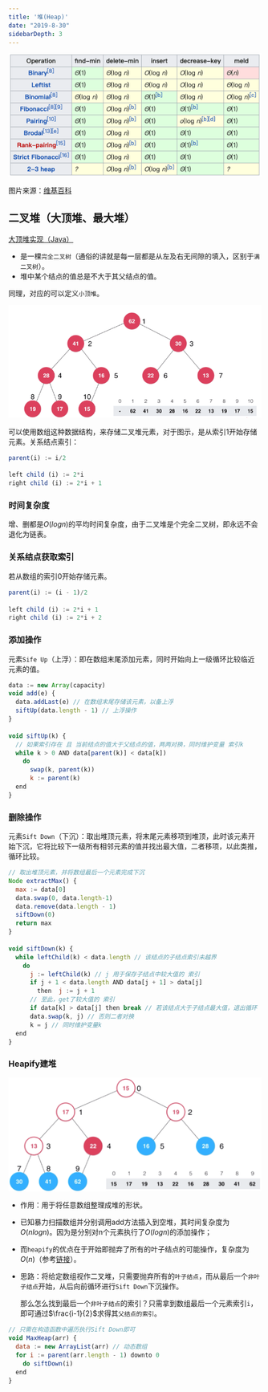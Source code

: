 ```yaml
---
title: '堆(Heap)'
date: "2019-8-30"
sidebarDepth: 3
---
```


![常用堆时间复杂度](../../.imgs/heap_O.png)

图片来源：[维基百科](https://en.wikipedia.org/wiki/Heap_(data_structure))

## 二叉堆（大顶堆、最大堆）

[大顶堆实现（Java）](https://github.com/vfa25/dataStructure-algorithm/blob/master/datastructure/src/maxheap/MaxHeap.java)

- 是一棵`完全二叉树`（通俗的讲就是每一层都是从左及右无间隙的填入，区别于`满二叉树`）。
- 堆中某个结点的值总是不大于其父结点的值。

同理，对应的可以定义`小顶堆`。

![大顶堆](../../.imgs/max-heap.png)

可以使用数组这种数据结构，来存储二叉堆元素，对于图示，是从索引1开始存储元素。关系结点索引：

```js
parent(i) := i/2

left child (i) := 2*i
right child (i) := 2*i + 1
```

### 时间复杂度

增、删都是$O(logn)$的平均时间复杂度，由于二叉堆是个完全二叉树，即永远不会退化为链表。

### 关系结点获取索引

若从数组的索引0开始存储元素。

```js
parent(i) := (i - 1)/2

left child (i) := 2*i + 1
right child (i) := 2*i + 2
```

### 添加操作

元素`Sife Up`（上浮）：即在数组末尾添加元素，同时开始向上一级循环比较临近元素的值。

```js
data := new Array(capacity)
void add(e) {
  data.addLast(e) // 在数组末尾存储该元素，以备上浮
  siftUp(data.length - 1) // 上浮操作
}

void siftUp(k) {
  // 如果索引存在 且 当前结点的值大于父结点的值，两两对换，同时维护变量 索引k
  while k > 0 AND data[parent(k)] < data[k])
    do
      swap(k, parent(k))
      k := parent(k)
  end
}
```

### 删除操作

元素`Sift Down`（下沉）：取出堆顶元素，将末尾元素移项到堆顶，此时该元素开始下沉，它将比较下一级所有相邻元素的值并找出最大值，二者移项，以此类推，循环比较。

```js
// 取出堆顶元素，并将数组最后一个元素完成下沉
Node extractMax() {
  max := data[0]
  data.swap(0, data.length-1)
  data.remove(data.length - 1)
  siftDown(0)
  return max
}

void siftDown(k) {
  while leftChild(k) < data.length // 该结点的子结点索引未越界
    do
      j := leftChild(k) // j 用于保存子结点中较大值的 索引
      if j + 1 < data.length AND data[j + 1] > data[j]
        then  j := j + 1
      // 至此，get了较大值的 索引
      if data[k] > data[j] then break // 若该结点大于子结点最大值，退出循环
      data.swap(k, j) // 否则二者对换
      k = j // 同时维护变量k
  end
}
```

### Heapify建堆

![data-structure-heap-heapify](../../.imgs/data-structure-heap-heapify.png)

- 作用：用于将任意数组整理成堆的形状。
- 已知暴力扫描数组并分别调用add方法插入到空堆，其时间复杂度为$O(nlogn)$。因为是分别对n个元素执行了$O(logn)$的添加操作；
- 而`heapify`的优点在于开始即抛弃了所有的叶子结点的可能操作，复杂度为$O(n)$（参考[链接](https://www.zhihu.com/question/20729324)）。
- 思路：将给定数组视作二叉堆，只需要抛弃所有的`叶子结点`，而从最后一个`非叶子结点`开始，从后向前循环进行`Sift Down`下沉操作。

  那么怎么找到最后一个`非叶子结点`的索引？只需拿到数组最后一个元素索引`i`，即可通过$\frac{i-1}{2}$求得其`父结点的索引`。

```js
// 只需在构造函数中遍历执行Sift Down即可
void MaxHeap(arr) {
  data := new ArrayList(arr) // 动态数组
  for i := parent(arr.length - 1) downto 0
    do siftDown(i)
  end
}
```
